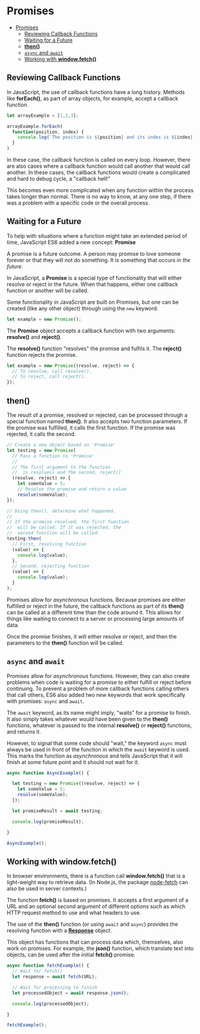 # Promises

- [Promises](#promises)
  - [Reviewing Callback Functions](#reviewing-callback-functions)
  - [Waiting for a Future](#waiting-for-a-future)
  - [**then()**](#then)
  - [`async` and `await`](#async-and-await)
  - [Working with **window.fetch()**](#working-with-windowfetch)

## Reviewing Callback Functions

In JavaScript, the use of callback functions have a long history. Methods like **forEach()**, as part of array objects, for example, accept a callback function.

```javascript
let arrayExample = [1,2,3];

arrayExample.forEach(
  function(position, index) {
    console.log(`The position is ${position} and its index is ${index}`);
  }
)
```

In these case, the callback function is called on every loop. However, there are also cases where a callback function would call another that would call another. In these cases, the callback functions would create a complicated and hard to debug cycle, a "callback hell!"

This becomes even more complicated when any function within the process takes longer than normal. There is no way to know, at any one step, if there was a problem with a specific code or the overall process.

## Waiting for a Future

To help with situations where a function might take an extended period of time, JavaScript ES6 added a new concept: **Promise**

A promise is a future outcome. A person may promise to love someone forever or that they will not do something. It is something that occurs *in the future*.

In JavaScript, a **Promise** is a special type of functionality that will either resolve or reject in the future. When that happens, either one callback function or another will be called.

Some functionality in JavaScript are built on Promises, but one can be created (like any other object) through using the `new` keyword.

```javascript
let example = new Promise();
```

The **Promise** object accepts a callback function with two arguments: **resolve()** and **reject()**.

The **resolve()** function "resolves" the promise and fulfils it. The **reject()** function rejects the promise.

```javascript
let example = new Promise((resolve, reject) => {
  // To resolve, call resolve().
  // To reject, call reject().
});
```

## **then()**

The result of a promise, resolved or rejected, can be processed through a special function named **then()**. It also accepts two function parameters. If the promise was fulfilled, it calls the first function. If the promise was rejected, it calls the second.

```javascript
// Create a new object based on 'Promise'
let testing = new Promise(
  // Pass a function to 'Promise'
  //
  // The first argument to the function
  //  is resolve() and the second, reject()
  (resolve, reject) => {
    let someValue = 5;
    // Resolve the promise and return a value
    resolve(someValue);
});

// Using then(), determine what happened.
//
// If the promise resolved, the first function
//  will be called. If it was rejected, the
//  second function will be called.
testing.then(
  // First, resolving function
  (value) => {
    console.log(value);
  },
  // Second, rejecting function
  (value) => {
    console.log(value);
  }
);
```

Promises allow for *asynchronous* functions. Because promises are either fulfilled or reject in the future, the callback functions as part of its **then()** can be called at a different time than the code around it. This allows for things like waiting to connect to a server or processing large amounts of data.

Once the promise finishes, it will either resolve or reject, and then the parameters to the **then()** function will be called.

## `async` and `await`

Promises allow for *asynchronous* functions. However, they can also create problems when code is waiting for a promise to either fulfill or reject before continuing. To prevent a problem of more callback functions calling others that call others, ES6 also added two new keywords that work specifically with promises: `async` and `await`.

The `await` keyword, as its name might imply, "waits" for a promise to finish. It also simply takes whatever would have been given to the **then()** functions, whatever is passed to the internal **resolve()** or **reject()** functions, and returns it.

However, to signal that some code should "wait," the keyword `async` must always be used in front of the function in which the `await` keyword is used. This marks the function as *asynchronous* and tells JavaScript that it will finish at some future point and it should not wait for it.

```javascript
async function AsyncExample() {

  let testing = new Promise((resolve, reject) => {
    let someValue = 5;
    resolve(someValue);
  });

  let promiseResult = await testing;

  console.log(promiseResult);

}

AsyncExample();
```

## Working with **window.fetch()**

In browser environments, there is a function call **window.fetch()** that is a light-weight way to retrieve data. (In Node.js, the package [node-fetch](https://www.npmjs.com/package/node-fetch) can also be used in server contexts.)

The function **fetch()** is based on promises. It accepts a first argument of a URL and an optional second argument of different options such as which HTTP request method to use and what headers to use.

The use of the **then()** function (or using `await` and `async`) provides the resolving function with a **[Response](https://developer.mozilla.org/en-US/docs/Web/API/Response)** object.

This object has functions that can process data which, themselves, also work on promises. For example, the **json()** function, which translate text into objects, can be used after the initial **fetch()** promise.

```javascript
async function fetchExample() {
  // Wait for fetch()
  let response = await fetch(URL);

  // Wait for processing to finish
  let processedObject = await response.json();

  console.log(processedObject);

}

fetchExample();
```
